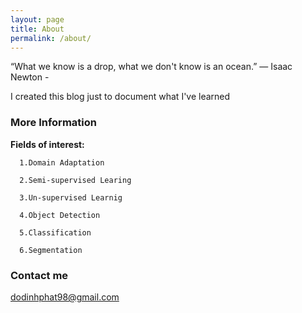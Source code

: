 ```yaml
---
layout: page
title: About
permalink: /about/
---
```


“What we know is a drop, what we don't know is an ocean.”
                                    ― Isaac Newton -

I created this blog just to document what I've learned

### More Information


**Fields of interest:**

      1.Domain Adaptation
      
      2.Semi-supervised Learing
      
      3.Un-supervised Learnig
      
      4.Object Detection
      
      5.Classification
      
      6.Segmentation


### Contact me

[dodinhphat98@gmail.com](mailto:dodinhphat98@gmail.com)
